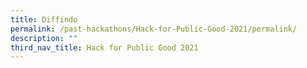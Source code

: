 ```yaml
---
title: Diffindo
permalink: /past-hackathons/Hack-for-Public-Good-2021/permalink/
description: ""
third_nav_title: Hack for Public Good 2021
---
```

